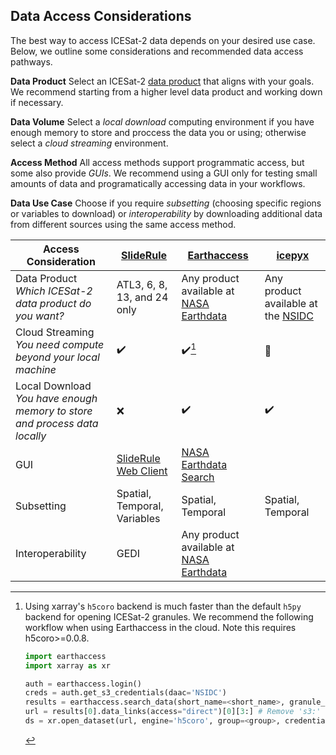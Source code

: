 ## Data Access Considerations
The best way to access ICESat-2 data depends on your desired use case. Below, we outline some considerations and recommended data access pathways. 

**Data Product** Select an ICESat-2 [data product](https://icesat-2.gsfc.nasa.gov/science/data-products) that aligns with your goals. We recommend starting from a higher level data product and working down if necessary.

**Data Volume** Select a *local download* computing environment if you have enough memory to store and proccess the data you or using; otherwise select a *cloud streaming* environment.

**Access Method** All access methods support programmatic access, but some also provide *GUIs*. We recommend using a GUI only for testing small amounts of data and programatically accessing data in your workflows.

**Data Use Case** Choose if you require *subsetting* (choosing specific regions or variables to download) or *interoperability* by downloading additional data from different sources using the same access method.

|Access Consideration   	|[SlideRule](https://slideruleearth.io/web/rtd/) 	|[Earthaccess](https://earthaccess.readthedocs.io/en/stable/)   	|[icepyx](https://icepyx.readthedocs.io/en/latest/)   	|
|---	|---	|---	|---	|
|Data Product <br> *Which ICESat-2 data product do you want?*   	|ATL3, 6, 8, 13, and 24 only   	|Any product available at [NASA Earthdata](https://www.earthdata.nasa.gov/)  	|Any product available at the [NSIDC](https://nsidc.org/data/icesat-2/data)|
|Cloud Streaming <br> *You need compute beyond your local machine*  	|:heavy_check_mark: 	|:heavy_check_mark:[^1]   	|:large_orange_diamond:   	|
|Local Download <br> *You have enough memory to store and process data locally*   	|:x:|:heavy_check_mark:   	|:heavy_check_mark:   	|
|GUI    	|[SlideRule Web Client](https://client.slideruleearth.io/)   	|[NASA Earthdata Search](https://search.earthdata.nasa.gov/) 	|   	|
|Subsetting   	|Spatial, Temporal, Variables   	|Spatial, Temporal  	|Spatial, Temporal   	|
|Interoperability   	|GEDI   	|Any product available at [NASA Earthdata](https://www.earthdata.nasa.gov/)    	|   	|
   
[^1]: Using xarray's `h5coro` backend is much faster than the default `h5py` backend for opening ICESat-2 granules. We recommend the following workflow when using Earthaccess in the cloud. Note this requires h5coro>=0.0.8.
    ```python
    import earthaccess
    import xarray as xr
    
    auth = earthaccess.login()
    creds = auth.get_s3_credentials(daac='NSIDC')
    results = earthaccess.search_data(short_name=<short_name>, granule_name=<granule_name>)
    url = results[0].data_links(access="direct")[0][3:] # Remove 's3:' from the beginning of the url
    ds = xr.open_dataset(url, engine='h5coro', group=<group>, credentials=creds)
    ```

